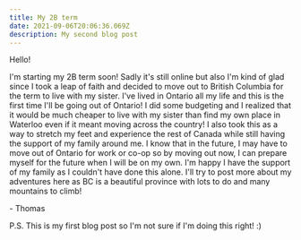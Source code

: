 ```yaml
---
title: My 2B term
date: 2021-09-06T20:06:36.069Z
description: My second blog post
---
```

Hello!

I'm starting my 2B term soon! Sadly it's still online but also I'm kind of glad since I took a leap of faith and decided to move out to British Columbia for the term to live with my sister. I've lived in Ontario all my life and this is the first time I'll be going out of Ontario! I did some budgeting and I realized that it would be much cheaper to live with my sister than find my own place in Waterloo even if it meant moving across the country! I also took this as a way to stretch my feet and experience the rest of Canada while still having the support of my family around me. I know that in the future, I may have to move out of Ontario for work or co-op so by moving out now, I can prepare myself for the future when I will be on my own. I'm happy I have the support of my family as I couldn't have done this alone. I'll try to post more about my adventures here as BC is a beautiful province with lots to do and many mountains to climb!

\- Thomas

P.S. This is my first blog post so I'm not sure if I'm doing this right! :)